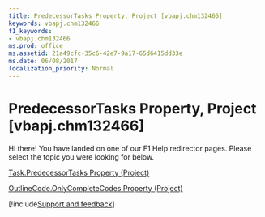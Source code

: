 ```yaml
---
title: PredecessorTasks Property, Project [vbapj.chm132466]
keywords: vbapj.chm132466
f1_keywords:
- vbapj.chm132466
ms.prod: office
ms.assetid: 21a49cfc-35c6-42e7-9a17-65d6415dd33e
ms.date: 06/08/2017
localization_priority: Normal
---
```



# PredecessorTasks Property, Project [vbapj.chm132466]

Hi there! You have landed on one of our F1 Help redirector pages. Please select the topic you were looking for below.

[Task.PredecessorTasks Property (Project)](https://msdn.microsoft.com/library/1d302a80-60c9-1364-c206-80d8929bb734%28Office.15%29.aspx)

[OutlineCode.OnlyCompleteCodes Property (Project)](https://msdn.microsoft.com/library/eb0b8dc2-2cb8-a86b-2711-fa4c6f215971%28Office.15%29.aspx)

[!include[Support and feedback](~/includes/feedback-boilerplate.md)]